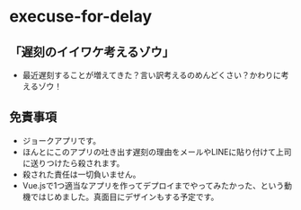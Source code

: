 # execuse-for-delay

## 「遅刻のイイワケ考えるゾウ」
* 最近遅刻することが増えてきた？言い訳考えるのめんどくさい？かわりに考えるゾウ！

## 免責事項
* ジョークアプリです。
* ほんとにこのアプリの吐き出す遅刻の理由をメールやLINEに貼り付けて上司に送りつけたら殺されます。
* 殺された責任は一切負いません。
* Vue.jsで1つ適当なアプリを作ってデプロイまでやってみたかった、という動機ではじめました。真面目にデザインもする予定です。
